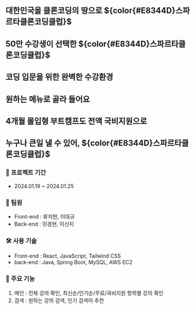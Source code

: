 ## 대한민국을 클론코딩의 땅으로 ${color{#E8344D}스파르타클론코딩클럽}$

## 50만 수강생이 선택한 ${color{#E8344D}스파르타클론코딩클럽}$

## 코딩 입문을 위한 완벽한 수강환경

## 원하는 메뉴로 골라 들어요

## 4개월 몰입형 부트캠프도 전액 국비지원으로

## 누구나 큰일 낼 수 있어, ${color{#E8344D}스파르타클론코딩클럽}$

### 📆 프로젝트 기간

- 2024.01.19 ~ 2024.01.25

### 🫡 팀원

- Front-end : 류지현, 이대규
- Back-end : 민경현, 이신지

### 🛠️ 사용 기술

- Front-end : React, JavaScript, Tailwind CSS
- back-end : Java, Spring Boot, MySQL, AWS EC2

### 📌 주요 기능

1. 메인 : 전체 강의 확인, 최신순/인기순/무료/국비지원 항목별 강의 확인
2. 검색 : 원하는 강의 검색, 인기 검색어 추천
